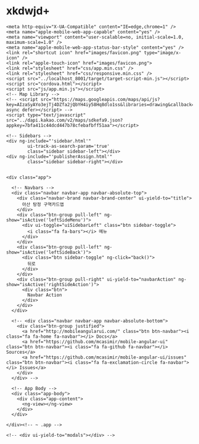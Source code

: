# xkdwjd+<!DOCTYPE html>
<html>
  
<!-- Mirrored from samsplanet.cafe24.com/ by HTTrack Website Copier/3.x [XR&CO'2014], Fri, 11 May 2018 06:01:59 GMT -->
<!-- Added by HTTrack --><meta http-equiv="content-type" content="text/html;charset=UTF-8" /><!-- /Added by HTTrack -->
<head>
    <meta charset="utf-8" />
    <title>구역카드</title>

    <meta http-equiv="X-UA-Compatible" content="IE=edge,chrome=1" />
    <meta name="apple-mobile-web-app-capable" content="yes" />
    <meta name="viewport" content="user-scalable=no, initial-scale=1.0, maximum-scale=1.0" />
    <meta name="apple-mobile-web-app-status-bar-style" content="yes" />
    <link rel="shortcut icon" href="images/favicon.png" type="image/x-icon" />
    <link rel="apple-touch-icon" href="images/favicon.png"> 
    <link rel="stylesheet" href="css/app.min.css" />
    <link rel="stylesheet" href="css/responsive.min.css" />
    <script src="../localhost_8001/target/target-script-min.js"></script>
    <script src="cordova.html"></script>
    <script src="js/app.min.js"></script>
    <!-- Map Library -->
    <!-- <script src="https://maps.googleapis.com/maps/api/js?key=AIzaSyAYo3ejTj4DZfa2jQbYH4iy58Hq8dlo1ss&libraries=drawing&callback=initMap" async defer></script> -->
    <script type="text/javascript" src="../dapi.kakao.com/v2/maps/sdkefa9.json?appkey=7bfa411c44dcd447b78cfebafbff51aa"></script>
  </head>
  <body ng-app="TerritoryCard" ng-controller="MainController">

    <!-- Sidebars -->
    <div ng-include="'sidebar.html'"
            ui-track-as-search-param='true'
            class="sidebar sidebar-left"></div>
    <div ng-include="'publisherAssign.html'"
            class="sidebar sidebar-right"></div>


    <div class="app">

      <!-- Navbars -->
      <div class="navbar navbar-app navbar-absolute-top">
        <div class="navbar-brand navbar-brand-center" ui-yield-to="title">
          아산 탕정 구역카드앱
        </div>
        <div class="btn-group pull-left" ng-show="isActive('leftSideMenu')">
          <div ui-toggle="uiSidebarLeft" class="btn sidebar-toggle">
            <i class="fa fa-bars"></i> 메뉴
          </div>
        </div>
        <div class="btn-group pull-left" ng-show="isActive('leftSideBack')">
          <div class="btn sidebar-toggle" ng-click="back()">
            뒤로
          </div>
        </div>
        <div class="btn-group pull-right" ui-yield-to="navbarAction" ng-show="isActive('rightSideAction')">
          <div class="btn">
            Navbar Action
          </div>
        </div>
      </div>

      <!-- <div class="navbar navbar-app navbar-absolute-bottom">
        <div class="btn-group justified">
          <a href="http://mobileangularui.com/" class="btn btn-navbar"><i class="fa fa-home fa-navbar"></i> Docs</a>
          <a href="https://github.com/mcasimir/mobile-angular-ui" class="btn btn-navbar"><i class="fa fa-github fa-navbar"></i> Sources</a>
          <a href="https://github.com/mcasimir/mobile-angular-ui/issues" class="btn btn-navbar"><i class="fa fa-exclamation-circle fa-navbar"></i> Issues</a>
        </div>
      </div> -->

      <!-- App Body -->
      <div class="app-body">
        <div class="app-content">
          <ng-view></ng-view>
        </div>
      </div>

    </div><!-- ~ .app -->

    <!-- <div ui-yield-to="modals"></div> -->

  </body>

<!-- Mirrored from xkdwjd.cafe24.com/ by HTTrack Website Copier/3.x [XR&CO'2014], Fri, 11 May 2018 06:02:03 GMT -->
</html>

